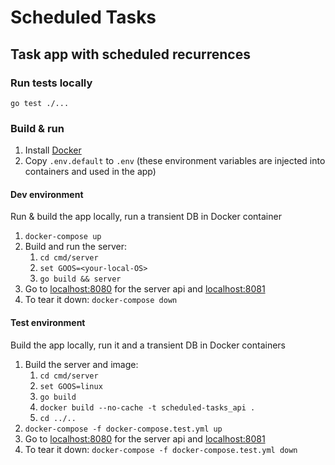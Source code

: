 # Scheduled Tasks
## Task app with scheduled recurrences

### Run tests locally
`go test ./...`

### Build & run
1. Install [Docker](https://www.docker.com/products/docker-desktop)
2. Copy `.env.default` to `.env` (these environment variables are injected into containers and used in the app)

#### Dev environment
Run & build the app locally, run a transient DB in Docker container
1. `docker-compose up`
2. Build and run the server:
   1. `cd cmd/server`
   2. `set GOOS=<your-local-OS>`
   3. `go build && server`
3. Go to [localhost:8080](localhost:8080) for the server api and [localhost:8081](localhost:8080)
4. To tear it down: `docker-compose down`

#### Test environment
Build the app locally, run it and a transient DB in Docker containers
1. Build the server and image:
   1. `cd cmd/server`
   2. `set GOOS=linux`
   3. `go build`
   4. `docker build --no-cache -t scheduled-tasks_api .`
   5. `cd ../..`
2. `docker-compose -f docker-compose.test.yml up`
3. Go to [localhost:8080](localhost:8080) for the server api and [localhost:8081](localhost:8080)
4. To tear it down: `docker-compose -f docker-compose.test.yml down`